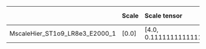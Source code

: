 |                                | Scale   | Scale tensor              | Tau    | Noise SNR   | Learning Rate   | Number of parameters   | Best PSNR            |
|:-------------------------------|:--------|:--------------------------|:-------|:------------|:----------------|:-----------------------|:---------------------|
| MscaleHier_ST1o9_LR8e3_E2000_1 | [0.0]   | [4.0, 0.1111111111111111] | [30.0] | [2]         | [0.008]         | [330240]               | [27.222578525543213] |